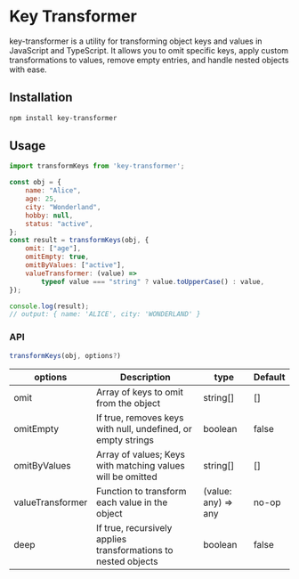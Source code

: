 # Key Transformer

key-transformer is a utility for transforming object keys and values in JavaScript and TypeScript. It allows you to omit specific keys, apply custom transformations to values, remove empty entries, and handle nested objects with ease.

## Installation

```bash
npm install key-transformer
```

## Usage

```js
import transformKeys from 'key-transformer';

const obj = {
    name: "Alice",
    age: 25,
    city: "Wonderland",
    hobby: null,
    status: "active",
};
const result = transformKeys(obj, {
    omit: ["age"],
    omitEmpty: true,
    omitByValues: ["active"],
    valueTransformer: (value) =>
        typeof value === "string" ? value.toUpperCase() : value,
});

console.log(result);
// output: { name: 'ALICE', city: 'WONDERLAND' }


```

### API

```js
transformKeys(obj, options?)
```

| options          | Description                                                    | type                | Default |
|------------------|----------------------------------------------------------------|---------------------|---------|
| omit             | Array of keys to omit from the object                          | string[]            | []      |
| omitEmpty        | If true, removes keys with null, undefined, or empty strings   | boolean             | false   |
| omitByValues      | Array of values; Keys with matching values will be omitted     | string[]            | []      |
| valueTransformer | Function to transform each value in the object                 | (value: any) => any | no-op   |
| deep             | If true, recursively applies transformations to nested objects | boolean             | false   |

